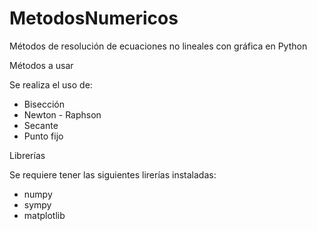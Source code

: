 # MetodosNumericos
Métodos de resolución de ecuaciones no lineales con gráfica en Python

Métodos a usar

Se realiza el uso de:
- Bisección
- Newton - Raphson
- Secante
- Punto fijo

Librerías

Se requiere tener las siguientes lirerías instaladas:
- numpy
- sympy
- matplotlib
